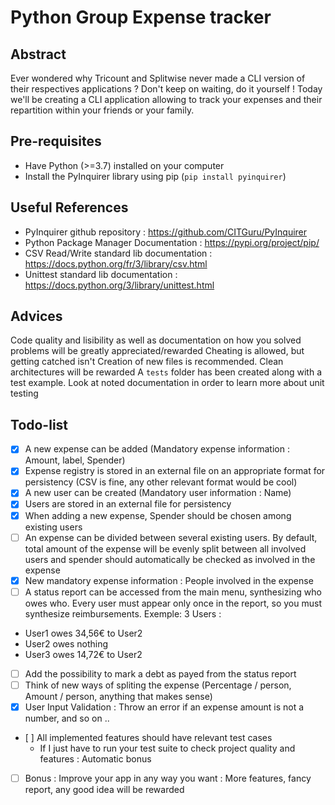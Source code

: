 # Python Group Expense tracker

## Abstract

Ever wondered why Tricount and Splitwise never made a CLI version of their respectives applications ? Don't keep on waiting, do it yourself ! Today we'll be creating a CLI application allowing to track your expenses and their repartition within your friends or your family. 

## Pre-requisites
- Have Python (>=3.7) installed on your computer
- Install the PyInquirer library using pip (`pip install pyinquirer`)

## Useful References
- PyInquirer github repository : https://github.com/CITGuru/PyInquirer
- Python Package Manager Documentation : https://pypi.org/project/pip/
- CSV Read/Write standard lib documentation : https://docs.python.org/fr/3/library/csv.html
- Unittest standard lib documentation : https://docs.python.org/3/library/unittest.html

## Advices
Code quality and lisibility as well as documentation on how you solved problems will be greatly appreciated/rewarded
Cheating is allowed, but getting catched isn't
Creation of new files is recommended. Clean architectures will be rewarded
A `tests` folder has been created along with a test example. Look at noted documentation in order to learn more about unit testing
## Todo-list

- [X] A new expense can be added (Mandatory expense information : Amount, label, Spender)
- [X] Expense registry is stored in an external file on an appropriate format for persistency (CSV is fine, any other relevant format would be cool)
- [X] A new user can be created (Mandatory user information : Name)
- [X] Users are stored in an external file for persistency
- [X] When adding a new expense, Spender should be chosen among existing users
- [ ] An expense can be divided between several existing users. By default, total amount of the expense will be evenly split between all involved users and spender should automatically be checked as involved in the expense
- [X] New mandatory expense information : People involved in the expense
- [ ] A status report can be accessed from the main menu, synthesizing who owes who. Every user must appear only once in the report, so you must synthesize reimbursements. 
Exemple: 3 Users :
- User1 owes 34,56€ to User2
- User2 owes nothing
- User3 owes 14,72€ to User2
- [ ] Add the possibility to mark a debt as payed from the status report 
- [ ] Think of new ways of spliting the expense (Percentage / person, Amount / person, anything that makes sense)
- [X] User Input Validation : Throw an error if an expense amount is not a number, and so on ..
- [ ] All implemented features should have relevant test cases
    - If I just have to run your test suite to check project quality and features : Automatic bonus
- [ ] Bonus : Improve your app in any way you want : More features, fancy report, any good idea will be rewarded

